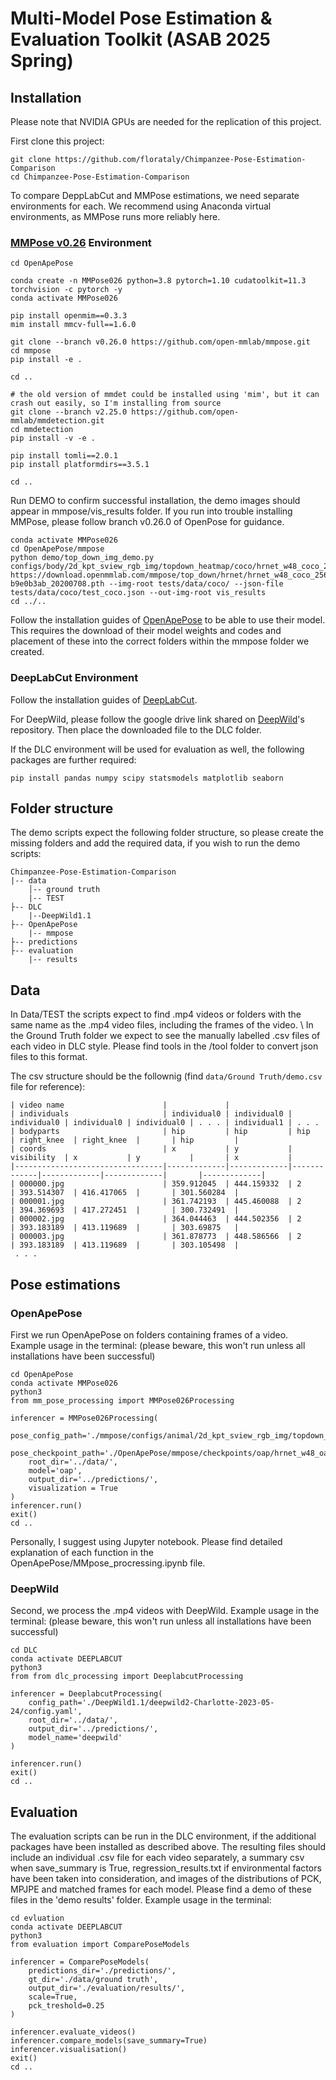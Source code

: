 # Multi-Model Pose Estimation & Evaluation Toolkit (ASAB 2025 Spring)

## Installation

Please note that NVIDIA GPUs are needed for the replication of this project.

First clone this project:
```
git clone https://github.com/florataly/Chimpanzee-Pose-Estimation-Comparison
cd Chimpanzee-Pose-Estimation-Comparison
```

To compare DeppLabCut and MMPose estimations, we need separate environments for each. We recommend using Anaconda virtual environments, as MMPose runs more reliably here.

### [MMPose v0.26](https://github.com/open-mmlab/mmpose/tree/v0.26.0) Environment

```
cd OpenApePose

conda create -n MMPose026 python=3.8 pytorch=1.10 cudatoolkit=11.3 torchvision -c pytorch -y
conda activate MMPose026

pip install openmim==0.3.3
mim install mmcv-full==1.6.0

git clone --branch v0.26.0 https://github.com/open-mmlab/mmpose.git
cd mmpose
pip install -e .

cd ..

# the old version of mmdet could be installed using 'mim', but it can crash out easily, so I'm installing from source
git clone --branch v2.25.0 https://github.com/open-mmlab/mmdetection.git 
cd mmdetection
pip install -v -e .

pip install tomli==2.0.1
pip install platformdirs==3.5.1

cd ..
```

Run DEMO to confirm successful installation, the demo images should appear in mmpose/vis_results folder. If you run into trouble installing MMPose, please follow branch v0.26.0 of OpenPose for guidance.
```
conda activate MMPose026
cd OpenApePose/mmpose
python demo/top_down_img_demo.py configs/body/2d_kpt_sview_rgb_img/topdown_heatmap/coco/hrnet_w48_coco_256x192.py https://download.openmmlab.com/mmpose/top_down/hrnet/hrnet_w48_coco_256x192-b9e0b3ab_20200708.pth --img-root tests/data/coco/ --json-file tests/data/coco/test_coco.json --out-img-root vis_results
cd ../..
```

Follow the installation guides of [OpenApePose](https://github.com/desai-nisarg/OpenApePose) to be able to use their model. This requires the download of their model weights and codes and placement of these into the correct folders within the mmpose folder we created.

### DeepLabCut Environment
Follow the installation guides of [DeepLabCut](https://deeplabcut.github.io/DeepLabCut/docs/installation.html).

For DeepWild, please follow the google drive link shared on [DeepWild](https://github.com/Wild-Minds/DeepWild)'s repository. Then place the downloaded file to the DLC folder.

If the DLC environment will be used for evaluation as well, the following packages are further required:
```
pip install pandas numpy scipy statsmodels matplotlib seaborn
```

## Folder structure
The demo scripts expect the following folder structure, so please create the missing folders and add the required data, if you wish to run the demo scripts:
```
Chimpanzee-Pose-Estimation-Comparison
|-- data
    │-- ground truth
    |-- TEST
├-- DLC
    |--DeepWild1.1
├-- OpenApePose
    |-- mmpose
├-- predictions
├-- evaluation
    |-- results
```

## Data
In Data/TEST the scripts expect to find .mp4 videos or folders with the same name as the .mp4 video files, including the frames of the video. \\
In the Ground Truth folder we expect to see the manually labelled .csv files of each video in DLC style. Please find tools in the /tool folder to convert json files to this format.

The csv structure should be the follownig (find `data/Ground Truth/demo.csv` file for reference):
```
| video name                      |             |
| individuals                     | individual0 | individual0 | individual0 | individual0 | individual0 | . . . | individual1 | . . .
| bodyparts                       | hip         | hip         | hip         | right_knee  | right_knee  |       | hip         |
| coords                          | x           | y           | visibility  | x           | y           |       | x           | 
|---------------------------------|-------------|-------------|-------------|-------------|-------------|       |-------------| 
| 000000.jpg                      | 359.912045  | 444.159332  | 2           | 393.514307  | 416.417065  |       | 301.560284  |
| 000001.jpg                      | 361.742193  | 445.460088  | 2           | 394.369693  | 417.272451  |       | 300.732491  |
| 000002.jpg                      | 364.044463  | 444.502356  | 2           | 393.183189  | 413.119689  |       | 303.69875   |
| 000003.jpg                      | 361.878773  | 448.586566  | 2           | 393.183189  | 413.119689  |       | 303.105498  |
 . . .
```

 ## Pose estimations

### OpenApePose
 First we run OpenApePose on folders containing frames of a video. Example usage in the terminal:
 (please beware, this won't run unless all installations have been successful)
```
cd OpenApePose
conda activate MMPose026
python3
from mm_pose_processing import MMPose026Processing

inferencer = MMPose026Processing(
    pose_config_path='./mmpose/configs/animal/2d_kpt_sview_rgb_img/topdown_heatmap/macaque/hrnet_w48_oap_256x192_full.py',
    pose_checkpoint_path='./OpenApePose/mmpose/checkpoints/oap/hrnet_w48_oap_256x192_full.pth',
    root_dir='../data/',
    model='oap',
    output_dir='../predictions/',
    visualization = True
)
inferencer.run()
exit()
cd ..
```
Personally, I suggest using Jupyter notebook. Please find detailed explanation of each function in the OpenApePose/MMpose_procressing.ipynb file.

### DeepWild
Second, we process the .mp4 videos with DeepWild. Example usage in the terminal:
(please beware, this won't run unless all installations have been successful)
```
cd DLC
conda activate DEEPLABCUT
python3
from from dlc_processing import DeeplabcutProcessing

inferencer = DeeplabcutProcessing(
    config_path='./DeepWild1.1/deepwild2-Charlotte-2023-05-24/config.yaml',
    root_dir='../data/',
    output_dir='../predictions/',
    model_name='deepwild'
)

inferencer.run()
exit()
cd ..
```

## Evaluation
The evaluation scripts can be run in the DLC environment, if the additional packages have been installed as described above. The resulting files should include an individual .csv file for each video separately, a summary csv when save_summary is True, regression_results.txt if environmental factors have been taken into consideration, and images of the distributions of PCK, MPJPE and matched frames for each model. Please find a demo of these files in the 'demo results' folder.
Example usage in the terminal:
```
cd evluation
conda activate DEEPLABCUT
python3
from evaluation import ComparePoseModels

inferencer = ComparePoseModels(
    predictions_dir='./predictions/',
    gt_dir='./data/ground truth',
    output_dir='./evaluation/results/',
    scale=True,
    pck_treshold=0.25
)

inferencer.evaluate_videos()
inferencer.compare_models(save_summary=True)
inferencer.visualisation()
exit()
cd ..
```

